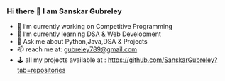 ### Hi there 👋 I am Sanskar Gubreley



- 🔭 I’m currently working on Competitive Programming
- 🌱 I’m currently learning DSA & Web Development
- 💬 Ask me about Python,Java,DSA & Projects
- 📫 reach me at: gubreley789@gmail.com 
- 🕹️ all my projects available at : https://github.com/SanskarGubreley?tab=repositories


